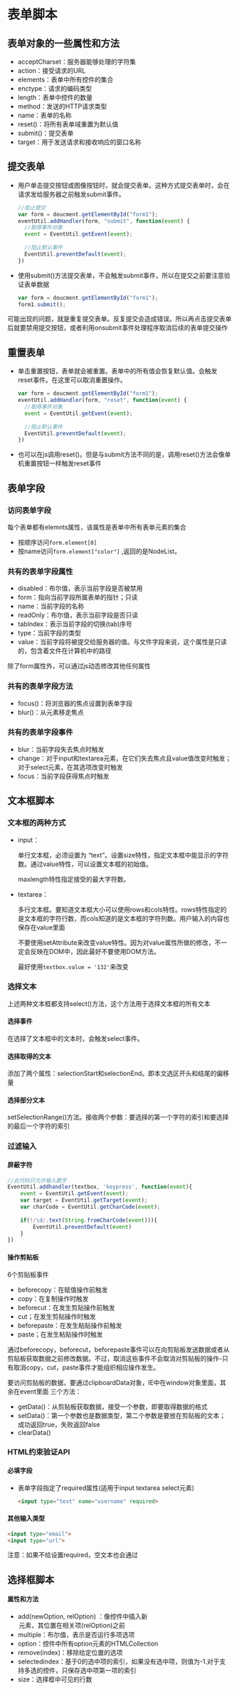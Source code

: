 # 表单脚本

## 表单对象的一些属性和方法

* acceptCharset：服务器能够处理的字符集
* action：接受请求的URL
* elements：表单中所有控件的集合
* enctype：请求的编码类型
* length：表单中控件的数量
* method：发送的HTTP请求类型
* name：表单的名称
* reset()：将所有表单域重置为默认值
* submit()：提交表单
* target：用于发送请求和接收响应的窗口名称

## 提交表单

* 用户单击提交按钮或图像按钮时，就会提交表单。这种方式提交表单时，会在请求发给服务器之前触发submit事件。

  ```js
  //阻止提交
  var form = doucment.getElementById("form1");
  eventUtil.addHandler(form, "submit", function(event) {
  	//取得事件对象
  	event = EventUtil.getEvent(event);
  	
  	//阻止默认事件
  	EventUtil.preventDefault(event);
  }) 
  ```

* 使用submit()方法提交表单，不会触发submit事件，所以在提交之前要注意验证表单数据

  ```js
  var form = doucment.getElementById("form1");
  form1.submit();
  ```

可能出现的问题，就是重复提交表单。反复提交会造成错误。所以再点击提交表单后就要禁用提交按钮，或者利用onsubmit事件处理程序取消后续的表单提交操作

## 重置表单

* 单击重置按钮，表单就会被重置。表单中的所有值会恢复默认值。会触发reset事件。在这里可以取消重置操作。

  ```js
  var form = doucment.getElementById("form1");
  eventUtil.addHandler(form, "reset", function(event) {
  	//取得事件对象
  	event = EventUtil.getEvent(event);
  	
  	//阻止默认事件
  	EventUtil.preventDefault(event);
  }) 
  ```

* 也可以在js调用reset()。但是与submit方法不同的是，调用reset()方法会像单机重置按钮一样触发reset事件

## 表单字段

### 访问表单字段

每个表单都有elemnts属性，该属性是表单中所有表单元素的集合

* 按顺序访问`form.element[0]`
* 按name访问`form.element["color"]` ,返回的是NodeList。

### 共有的表单字段属性

* disabled：布尔值，表示当前字段是否被禁用
* form：指向当前字段所属表单的指针；只读
* name：当前字段的名称
* readOnly：布尔值，表示当前字段是否只读
* tabIndex：表示当前字段的切换(tab)序号
* type：当前字段的类型
* value：当前字段将被提交给服务器的值。与文件字段来说，这个属性是只读的，包含着文件在计算机中的路径

除了form属性外，可以通过js动态修改其他任何属性

### 共有的表单字段方法

* focus()：将浏览器的焦点设置到表单字段
* blur()：从元素移走焦点

### 共有的表单字段事件

* blur：当前字段失去焦点时触发
* change：对于input和textarea元素，在它们失去焦点且value值改变时触发；对于select元素，在其选项改变时触发
* focus：当前字段获得焦点时触发

## 文本框脚本

### 文本框的两种方式

* input：

  单行文本框，必须设置为 “text”。设置size特性，指定文本框中能显示的字符数。通过value特性，可以设置文本框的初始值。

  maxlength特性指定接受的最大字符数。

* textarea：

  多行文本框。要知道文本框大小可以使用rows和cols特性。rows特性指定的是文本框的字符行数，而cols知道的是文本框的字符列数。用户输入的内容也保存在value里面

  

  不要使用setAttribute来改变value特性。因为对value属性所做的修改，不一定会反映在DOM中，因此最好不要使用DOM方法。

  最好使用`textbox.value = '132'`来改变
### 选择文本

上述两种文本框都支持select()方法，这个方法用于选择文本框的所有文本

#### 选择事件

在选择了文本框中的文本时，会触发select事件。

#### 选择取得的文本

添加了两个属性：selectionStart和selectionEnd。即本文选区开头和结尾的偏移量

#### 选择部分文本

setSelectionRange()方法。接收两个参数：要选择的第一个字符的索引和要选择的最后一个字符的索引

### 过滤输入

#### 屏蔽字符

```js
//此代码只允许输入数字
EventUtil.addhandler(textbox, 'keypress', function(event){
	event = EventUtil.getEvent(event);
	var target = EventUtil.getTarget(event);
	var charCode = EventUtil.getCharCode(event);
	
	if(!/\d/.text(String.fromCharCode(event))){
		EventUtil.preventDefault(event)
	}
})
```

#### 操作剪贴板

6个剪贴板事件

* beforecopy：在赋值操作前触发
* copy：在复制操作时触发
* beforecut：在发生剪贴操作前触发
* cut；在发生剪贴操作时触发
* beforepaste：在发生粘贴操作前触发
* paste；在发生粘贴操作时触发

通过beforecopy，beforecut，beforepaste事件可以在向剪贴板发送数据或者从剪贴板获取数据之前修改数据。不过，取消这些事件不会取消对剪贴板的操作-只有取消copy，cut，paste事件才能组织相应操作发生。

要访问剪贴板的数据，要通过clipboardData对象，IE中在window对象里面，其余在event里面
三个方法：

* getData()：从剪贴板获取数据，接受一个参数，即要取得数据的格式
* setData()：第一个参数也是数据类型，第二个参数是要放在剪贴板的文本；成功返回true，失败返回false
* clearData()

### HTML约束验证API

#### 必填字段

* 表单字段指定了required属性(适用于input textarea select元素)

  ```html
  <input type="text" name="username" required>
  ```

#### 其他输入类型

```html
<input type="email">
<input type="url">
```

注意：如果不给设置required，空文本也会通过

## 选择框脚本

#### 属性和方法

* add(newOption, relOption) ：像控件中插入新<option>元素，其位置在相关项(relOption)之前
* multiple：布尔值，表示是否运行多项选项
* option：控件中所有option元素的HTMLCollection
* remove(index)：移除给定位置的选项
* selectedindex：基于0的选中项的索引，如果没有选中项，则值为-1.对于支持多选的控件，只保存选中项第一项的索引
* size：选择框中可见的行数






